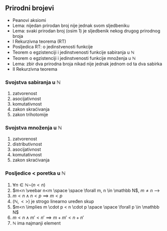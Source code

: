## Prirodni brojevi

- Peanovi aksiomi
- Lema: nijedan prirodan broj nije jednak svom sljedbeniku
- Lema: svaki prirodan broj (osim 1) je sljedbenik nekog drugog prirodnog broja
- I Rekurzivna teorema (RT)
- Posljedica RT: o jedinstvenosti funkcije
- Teorem o egzistenciji i jedinstvenosti funkcije sabiranja u $\mathbb N$
- Teorem o egzistenciji i jedinstvenosti funkcije množenja u $\mathbb N$
- Lema: zbir dva prirodna broja nikad nije jednak jednom od ta dva sabirka
- II Rekurzivna teorema

### Svojstva sabiranja u $\mathbb N$
1. zatvorenost
2. asocijativnost
3. komutativnost
4. zakon skraćivanja
5. zakon trihotomije

### Svojstva množenja u $\mathbb N$
1. zatvorenost
2. distributivnost
3. asocijativnost
4. komutativnost
5. zakon skraćivanja

### Posljedice $<$ poretka u $\mathbb N$
1. $\forall n \in \mathbb N \neg (n<n)$
2. $m<n \veebar n<m \space \space \forall m, n \in \mathbb N$, $m \neq n$ -->
3. $m<n \land n<p \implies m<p$
4. $(\mathbb N, <>)$ je strogo linearno uređen skup
5. $m<n \implies m \cdot p < n \cdot p \space \space \forall p \in \mathbb N$
6. $m<n \land m'<n' \implies m+m'<n+n'$
7. $\mathbb N$ ima najmanji element